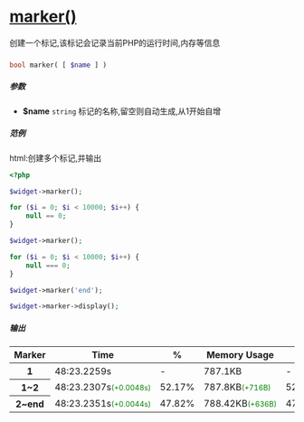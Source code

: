 [marker()](http://twinh.github.com/widget/api/marker)
=====================================================

创建一个标记,该标记会记录当前PHP的运行时间,内存等信息

### 
```php
bool marker( [ $name ] )
```

##### 参数
* **$name** `string` 标记的名称,留空则自动生成,从1开始自增

##### 范例
html:创建多个标记,并输出
```php
<?php

$widget->marker();

for ($i = 0; $i < 10000; $i++) {
    null == 0;
}

$widget->marker();

for ($i = 0; $i < 10000; $i++) {
    null === 0;
}

$widget->marker('end');

$widget->marker->display();
```
##### 输出
<table class="table table-bordered table-hover marker-table"><thead><tr><th>Marker</th><th>Time</th><th>%</th><th>Memory Usage</th><th>%</th></tr></thead><tbody><tr><th>1</th><td>48:23.2259s</span></td><td>-</td><td>787.1KB</span></td><td>-</td></tr><tr><th>1~2</th><td>48:23.2307s<span style="color:green; font-size: 0.8em">(+0.0048s)</span></td><td>52.17%</td><td>787.8KB<span style="color:green; font-size: 0.8em">(+716B)</span></td><td>52.95%</td></tr><tr><th>2~end</th><td>48:23.2351s<span style="color:green; font-size: 0.8em">(+0.0044s)</span></td><td>47.82%</td><td>788.42KB<span style="color:green; font-size: 0.8em">(+636B)</span></td><td>47.04%</td></tr></tbody></table>

